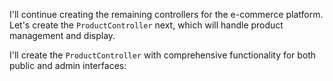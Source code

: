 I'll continue creating the remaining controllers for the e-commerce platform. Let's create the `ProductController` next, which will handle product management and display.

I'll create the `ProductController` with comprehensive functionality for both public and admin interfaces:

